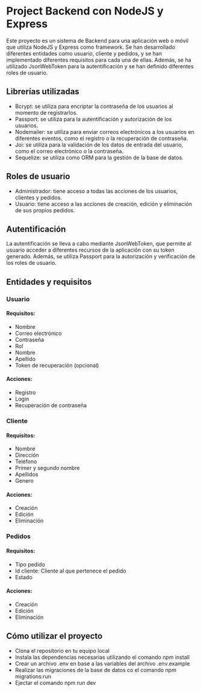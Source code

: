 # Project Backend con NodeJS y Express
Este proyecto es un sistema de Backend para una aplicación web o móvil que utiliza NodeJS y Express como framework. Se han desarrollado diferentes entidades como usuario, cliente y pedidos, y se han implementado diferentes requisitos para cada una de ellas. Además, se ha utilizado JsonWebToken para la autentificación y se han definido diferentes roles de usuario.

## Librerías utilizadas
* Bcrypt: se utiliza para encriptar la contraseña de los usuarios al momento de registrarlos.
* Passport: se utiliza para la autentificación y autorización de los usuarios.
* Nodemailer: se utiliza para enviar correos electrónicos a los usuarios en diferentes eventos, como el registro o la recuperación de contraseña.
* Joi: se utiliza para la validación de los datos de entrada del usuario, como el correo electrónico o la contraseña.
* Sequelize: se utiliza como ORM para la gestión de la base de datos.

## Roles de usuario
* Administrador: tiene acceso a todas las acciones de los usuarios, clientes y pedidos.
* Usuario: tiene acceso a las acciones de creación, edición y eliminación de sus propios pedidos.

## Autentificación
La autentificación se lleva a cabo mediante JsonWebToken, que permite al usuario acceder a diferentes recursos de la aplicación con su token generado. Además, se utiliza Passport para la autorización y verificación de los roles de usuario.

## Entidades y requisitos
### Usuario
#### Requisitos:
* Nombre
* Correo electrónico
* Contraseña
* Rol
* Nombre
* Apellido
* Token de recuperación (opcional)
#### Acciones:
* Registro
* Login
* Recuperación de contraseña
### Cliente
#### Requisitos:
* Nombre
* Dirección
* Teléfono
* Primer y segundo nombre
* Apellidos
* Genero
#### Acciones:
* Creación
* Edición
* Eliminación
### Pedidos
#### Requisitos:
* Tipo pedido
* Id cliente: Cliente al que pertenece el pedido 
* Estado
#### Acciones:
* Creación
* Edición
* Eliminación

## Cómo utilizar el proyecto
* Clona el repositorio en tu equipo local
* Instala las dependencias necesarias utilizando el comando npm install
* Crear un archivo .env en base a las variables del archivo .env.example
* Realizar las migraciones de la base de datos co el comando npm migrations:run
* Ejectar el comando npm run dev
